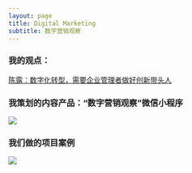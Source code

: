 ```yaml
---
layout: page
title: Digital Marketing
subtitle: 数字营销观察
---
```


### 我的观点：
[陈露：数字化转型，需要企业管理者做好创新带头人](https://mp.weixin.qq.com/s/VmLDXJSmXa793MJ94ggBHQ)

### 我策划的内容产品：“数字营销观察”微信小程序

![](https://ws3.sinaimg.cn/large/006tKfTcgy1flpoobn4tyj30b40b4jtm.jpg)

### 我们做的项目案例
![](https://ws3.sinaimg.cn/large/006tKfTcly1g1jt024nyxj30xc0l4gz3.jpg)





